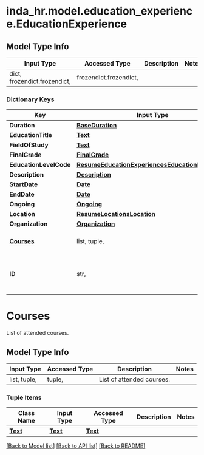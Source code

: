 # inda_hr.model.education_experience.EducationExperience

## Model Type Info
Input Type | Accessed Type | Description | Notes
------------ | ------------- | ------------- | -------------
dict, frozendict.frozendict,  | frozendict.frozendict,  |  | 

### Dictionary Keys
Key | Input Type | Accessed Type | Description | Notes
------------ | ------------- | ------------- | ------------- | -------------
**Duration** | [**BaseDuration**](BaseDuration.md) | [**BaseDuration**](BaseDuration.md) |  | [optional] 
**EducationTitle** | [**Text**](Text.md) | [**Text**](Text.md) |  | [optional] 
**FieldOfStudy** | [**Text**](Text.md) | [**Text**](Text.md) |  | [optional] 
**FinalGrade** | [**FinalGrade**](FinalGrade.md) | [**FinalGrade**](FinalGrade.md) |  | [optional] 
**EducationLevelCode** | [**ResumeEducationExperiencesEducationLevelCode**](ResumeEducationExperiencesEducationLevelCode.md) | [**ResumeEducationExperiencesEducationLevelCode**](ResumeEducationExperiencesEducationLevelCode.md) |  | [optional] 
**Description** | [**Description**](Description.md) | [**Description**](Description.md) |  | [optional] 
**StartDate** | [**Date**](Date.md) | [**Date**](Date.md) |  | [optional] 
**EndDate** | [**Date**](Date.md) | [**Date**](Date.md) |  | [optional] 
**Ongoing** | [**Ongoing**](Ongoing.md) | [**Ongoing**](Ongoing.md) |  | [optional] 
**Location** | [**ResumeLocationsLocation**](ResumeLocationsLocation.md) | [**ResumeLocationsLocation**](ResumeLocationsLocation.md) |  | [optional] 
**Organization** | [**Organization**](Organization.md) | [**Organization**](Organization.md) |  | [optional] 
**[Courses](#Courses)** | list, tuple,  | tuple,  | List of attended courses. | [optional] 
**ID** | str,  | str,  | Unique identifier for the current experience. | [optional] 

# Courses

List of attended courses.

## Model Type Info
Input Type | Accessed Type | Description | Notes
------------ | ------------- | ------------- | -------------
list, tuple,  | tuple,  | List of attended courses. | 

### Tuple Items
Class Name | Input Type | Accessed Type | Description | Notes
------------- | ------------- | ------------- | ------------- | -------------
[**Text**](Text.md) | [**Text**](Text.md) | [**Text**](Text.md) |  | 

[[Back to Model list]](../../README.md#documentation-for-models) [[Back to API list]](../../README.md#documentation-for-api-endpoints) [[Back to README]](../../README.md)

